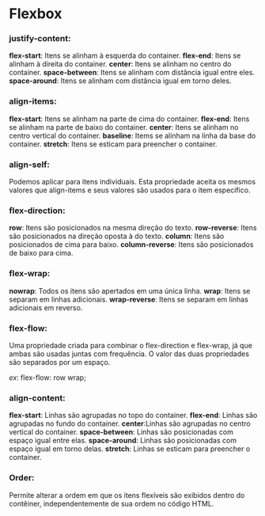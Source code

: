 # Flexbox

### justify-content:

**flex-start**: Itens se alinham à esquerda do container.
**flex-end**: Itens se alinham à direita do container.
**center**: Itens se alinham no centro do container.
**space-between**: Itens se alinham com distância igual entre eles.
**space-around**: Itens se alinham com distância igual em torno deles.

### align-items:

**flex-start**: Itens se alinham na parte de cima do container.
**flex-end**: Itens se alinham na parte de baixo do container.
**center**: Itens se alinham no centro vertical do container.
**baseline**: Items se alinham na linha da base do container.
**stretch**: Itens se esticam para preencher o container.

### align-self:

Podemos aplicar para itens individuais. Esta propriedade aceita os mesmos valores que align-items e seus valores são usados para o item específico.

### flex-direction:

**row**: Itens são posicionados na mesma direção do texto.
**row-reverse**: Itens são posicionados na direção oposta à do texto.
**column**: Itens são posicionados de cima para baixo.
**column-reverse**: Itens são posicionados de baixo para cima.

### flex-wrap:

**nowrap**: Todos os itens são apertados em uma única linha.
**wrap**: Itens se separam em linhas adicionais.
**wrap-reverse**: Itens se separam em linhas adicionais em reverso.

### flex-flow:

Uma propriedade criada para combinar o flex-direction e flex-wrap, já que ambas são usadas juntas com frequência.
O valor das duas propriedades são separados por um espaço.

_ex_: flex-flow: row wrap;

### align-content:

**flex-start**: Linhas são agrupadas no topo do container.
**flex-end**: Linhas são agrupadas no fundo do container.
**center**:Linhas são agrupadas no centro vertical do container.
**space-between**: Linhas são posicionadas com espaço igual entre elas.
**space-around**: Linhas são posicionadas com espaço igual em torno delas.
**stretch**: Linhas se esticam para preencher o container.

### Order:

Permite alterar a ordem em que os itens flexíveis são exibidos dentro do contêiner, independentemente de sua ordem no código HTML.
